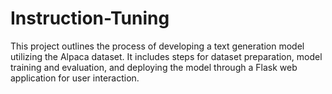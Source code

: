 # Instruction-Tuning
This project outlines the process of developing a text generation model utilizing the Alpaca dataset. It includes steps for dataset preparation, model training and evaluation, and deploying the model through a Flask web application for user interaction.
